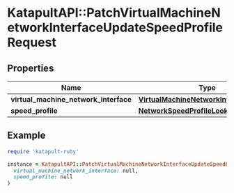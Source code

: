 # KatapultAPI::PatchVirtualMachineNetworkInterfaceUpdateSpeedProfileRequest

## Properties

| Name | Type | Description | Notes |
| ---- | ---- | ----------- | ----- |
| **virtual_machine_network_interface** | [**VirtualMachineNetworkInterfaceLookup**](VirtualMachineNetworkInterfaceLookup.md) |  |  |
| **speed_profile** | [**NetworkSpeedProfileLookup**](NetworkSpeedProfileLookup.md) |  |  |

## Example

```ruby
require 'katapult-ruby'

instance = KatapultAPI::PatchVirtualMachineNetworkInterfaceUpdateSpeedProfileRequest.new(
  virtual_machine_network_interface: null,
  speed_profile: null
)
```

